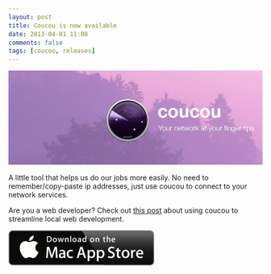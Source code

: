 ```yaml
---
layout: post
title: Coucou is now available
date: 2013-04-01 11:08
comments: false
tags: [coucou, releases]
---
```


![Coucou](/assets/img/old/content/coucou-facebook.jpg)

A little tool that helps us do our jobs more easily. No need to remember/copy-paste ip addresses, just use coucou to connect to your network services.

Are you a web developer? Check out [this post](/blog/2013/03/29/coucou-for-web-developers) about using coucou to streamline local web development.

[![Available on the Mac App Store](/assets/img/old/MacAppStore_download.png)](https://itunes.apple.com/app/coucou/id620436774)
